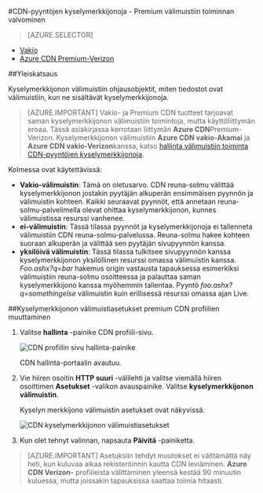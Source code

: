 <properties
    pageTitle="Hallinta Azure CDN Premium-välimuistin toiminta kyselymerkkijonoja-pyyntöjen Verizon | Microsoft Azure"
    description="Välimuistin ohjausobjektit, miten tiedostot ovat välimuistiin, kun ne sisältävät kyselymerkkijonoja Azure CDN-kyselymerkkijonon."
    services="cdn"
    documentationCenter=""
    authors="camsoper"
    manager="erikre"
    editor=""/>

<tags
    ms.service="cdn"
    ms.workload="tbd"
    ms.tgt_pltfrm="na"
    ms.devlang="na"
    ms.topic="article"
    ms.date="07/28/2016"
    ms.author="casoper"/>

#<a name="controlling-caching-behavior-of-cdn-requests-with-query-strings---premium"></a>CDN-pyyntöjen kyselymerkkijonoja - Premium välimuistiin toiminnan valvominen

> [AZURE.SELECTOR]
- [Vakio](cdn-query-string.md)
- [Azure CDN Premium-Verizon](cdn-query-string-premium.md)

##<a name="overview"></a>Yleiskatsaus

Kyselymerkkijonon välimuistiin ohjausobjektit, miten tiedostot ovat välimuistiin, kun ne sisältävät kyselymerkkijonoja.

> [AZURE.IMPORTANT] Vakio- ja Premium CDN tuotteet tarjoavat saman kyselymerkkijonon välimuistiin toimintoja, mutta käyttöliittymän eroaa.  Tässä asiakirjassa kerrotaan liittymän **Azure CDN**Premium-Verizon.  Kyselymerkkijonon välimuistiin **Azure CDN vakio-Akamai** ja **Azure CDN vakio-Verizon**kanssa, katso [hallinta välimuistiin toiminta CDN-pyyntöjen kyselymerkkijonoja](cdn-query-string.md).

Kolmessa ovat käytettävissä:

- **Vakio-välimuistin**: Tämä on oletusarvo.  CDN reuna-solmu välittää kyselymerkkijonon jostakin pyytäjän alkuperän ensimmäisen pyynnön ja välimuistin kohteen.  Kaikki seuraavat pyynnöt, että annetaan reuna-solmu-palvelimella olevat ohittaa kyselymerkkijonon, kunnes välimuistissa resurssi vanhenee.
- **ei-välimuistin**: Tässä tilassa pyynnöt ja kyselymerkkijonoja ei tallenneta välimuistiin CDN reuna-solmu-palvelussa.  Reuna-solmu hakee kohteen suoraan alkuperän ja välittää sen pyytäjän sivupyynnön kanssa.
- **yksilöivä välimuistin**: Tässä tilassa tulkitsee sivupyynnön kanssa kyselymerkkijonon yksilöllinen resurssi omassa välimuistin kanssa.  *Foo.ashx?q=bar* hakemus origin vastausta tapauksessa esimerkiksi välimuistiin reuna-solmu osoitteessa ja palauttaa saman kyselymerkkijono kanssa myöhemmin tallentaa.  Pyyntö *foo.ashx?q=somethingelse* välimuistin kuin erillisessä resurssi omassa ajan Live.

##<a name="changing-query-string-caching-settings-for-premium-cdn-profiles"></a>Kyselymerkkijonon välimuistiasetukset premium CDN profiilien muuttaminen

1. Valitse **hallinta** -painike CDN profiili-sivu.

    ![CDN profiilin sivu hallinta-painike](./media/cdn-query-string-premium/cdn-manage-btn.png)

    CDN hallinta-portaalin avautuu.

2. Vie hiiren osoitin **HTTP suuri** -välilehti ja valitse viemällä hiiren osoittimen **Asetukset** -valikon avauspainike.  Valitse **kyselymerkkijonon välimuistin**.

    Kyselyn merkkijono välimuistin asetukset ovat näkyvissä.

    ![CDN kyselymerkkijonon välimuistiasetukset](./media/cdn-query-string-premium/cdn-query-string.png)

3. Kun olet tehnyt valinnan, napsauta **Päivitä** -painiketta.


> [AZURE.IMPORTANT] Asetuksiin tehdyt muutokset ei välttämättä näy heti, kun kuluvaa aikaa rekisteröinnin kautta CDN leviäminen.  <b>Azure CDN Verizon-</b> profiileista välittäminen yleensä kestää 90 minuutin kuluessa, mutta joissakin tapauksissa saattaa toimia hitaasti.
